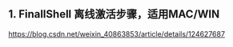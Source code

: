 ## 1. FinallShell 离线激活步骤，适用MAC/WIN
[https://blog.csdn.net/weixin_40863853/article/details/124627687
](https://blog.csdn.net/weixin_40863853/article/details/124627687)